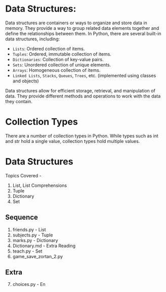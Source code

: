 # Data Structures:

Data structures are containers or ways to organize and store data in memory. They provide a way to group related data elements together and define the relationships between them. In Python, there are several built-in data structures, including:

- `Lists`: Ordered collection of items.
- `Tuples`: Ordered, immutable collection of items.
- `Dictionaries`: Collection of key-value pairs.
- `Sets`: Unordered collection of unique elements.
- `Arrays`: Homogeneous collection of items.
- `Linked Lists`, `Stacks`, `Queues`, `Trees`, etc. (implemented using classes and objects)

Data structures allow for efficient storage, retrieval, and manipulation of data. They provide different methods and operations to work with the data they contain.

# Collection Types

There are a number of collection types in Python. While types such as int and str hold a single value, collection
types hold multiple values.


# Data Structures

Topics Covered -

1. List, List Comprehensions
2. Tuple
3. Dictionary
4. Set

## Sequence

1. friends.py - List
2. subjects.py - Tuple
3. marks.py - Dictionary
4. Dictionary.md - Extra Reading
5. teach.py - Set
6. game_save_zortan_2.py

## Extra

7. choices.py - En
